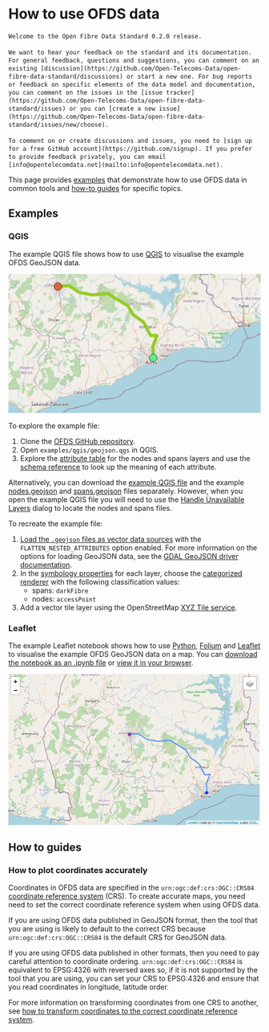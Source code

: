 # How to use OFDS data

```{admonition} 0.2.0 release
Welcome to the Open Fibre Data Standard 0.2.0 release.

We want to hear your feedback on the standard and its documentation. For general feedback, questions and suggestions, you can comment on an existing [discussion](https://github.com/Open-Telecoms-Data/open-fibre-data-standard/discussions) or start a new one. For bug reports or feedback on specific elements of the data model and documentation, you can comment on the issues in the [issue tracker](https://github.com/Open-Telecoms-Data/open-fibre-data-standard/issues) or you can [create a new issue](https://github.com/Open-Telecoms-Data/open-fibre-data-standard/issues/new/choose).

To comment on or create discussions and issues, you need to [sign up for a free GitHub account](https://github.com/signup). If you prefer to provide feedback privately, you can email [info@opentelecomdata.net](mailto:info@opentelecomdata.net).
```

This page provides [examples](#examples) that demonstrate how to use OFDS data in common tools and [how-to guides](#how-to-guides) for specific topics.

## Examples

### QGIS

The example QGIS file shows how to use [QGIS](https://qgis.org/) to visualise the example OFDS GeoJSON data.

![The example network in QGIS](../../_assets/qgis_example.png)

To explore the example file:

1. Clone the [OFDS GitHub repository](https://github.com/Open-Telecoms-Data/open-fibre-data-standard).
1. Open `examples/qgis/geojson.qgs` in QGIS.
1. Explore the [attribute table](https://docs.qgis.org/3.22/en/docs/user_manual/working_with_vector/attribute_table.html) for the nodes and spans layers and use the [schema reference](../reference/schema.md) to look up the meaning of each attribute.

Alternatively, you can download the [example QGIS file](../../examples/qgis/geojson.qgs) and the example [nodes.geojson](../../examples/geojson/nodes.geojson) and [spans.geojson](../../examples/geojson/spans.geojson) files separately. However, when you open the example QGIS file you will need to use the [Handle Unavailable Layers](https://docs.qgis.org/3.22/en/docs/user_manual/introduction/project_files.html#handling-broken-file-paths) dialog to locate the nodes and spans files.

To recreate the example file:

1. [Load the `.geojson` files as vector data sources](https://docs.qgis.org/3.22/en/docs/user_manual/managing_data_source/opening_data.html#loading-a-layer-from-a-file) with the `FLATTEN_NESTED_ATTRIBUTES` option enabled. For more information on the options for loading GeoJSON data, see the [GDAL GeoJSON driver documentation](https://gdal.org/drivers/vector/geojson.html).
1. In the [symbology properties](https://docs.qgis.org/3.22/en/docs/user_manual/working_with_vector/vector_properties.html#symbology-properties) for each layer, choose the [categorized renderer](https://docs.qgis.org/3.22/en/docs/user_manual/working_with_vector/vector_properties.html#categorized-renderer) with the following classification values:
   - spans: `darkFibre`
   - nodes: `accessPoint`
1. Add a vector tile layer using the OpenStreetMap [XYZ Tile service](https://docs.qgis.org/3.22/en/docs/user_manual/managing_data_source/opening_data.html#using-xyz-tile-services).

### Leaflet

The example Leaflet notebook shows how to use [Python](https://www.python.org/), [Folium](http://python-visualization.github.io/folium/index.html) and [Leaflet](https://leafletjs.com/) to visualise the example OFDS GeoJSON data on a map. You can [download the notebook as an .ipynb file](../../examples/leaflet/leaflet.ipynb) or [view it in your browser](https://nbviewer.org/github/Open-Telecoms-Data/open-fibre-data-standard/blob/0__1__0__beta/examples/leaflet/leaflet.ipynb).

![The example network as a Leaflet map](../../_assets/leaflet_example.png)

## How to guides

### How to plot coordinates accurately

Coordinates in OFDS data are specified in the `urn:ogc:def:crs:OGC::CRS84` [coordinate reference system](../reference/schema.md#coordinatereferencesystem) (CRS). To create accurate maps, you need need to set the correct coordinate reference system when using OFDS data.

If you are using OFDS data published in GeoJSON format, then the tool that you are using is likely to default to the correct CRS because `urn:ogc:def:crs:OGC::CRS84` is the default CRS for GeoJSON data.

If you are using OFDS data published in other formats, then you need to pay careful attention to coordinate ordering. `urn:ogc:def:crs:OGC::CRS84` is equivalent to EPSG:4326 with reversed axes so, if it is not supported by the tool that you are using, you can set your CRS to EPSG:4326 and ensure that you read coordinates in longitude, latitude order.

For more information on transforming coordinates from one CRS to another, see [how to transform coordinates to the correct coordinate reference system](publication.md#how-to-transform-coordinates-to-the-correct-coordinate-reference-system).

